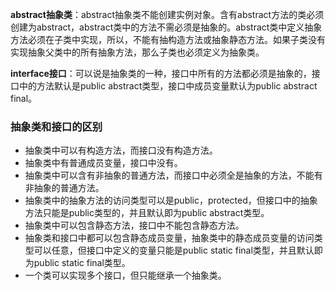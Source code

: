 **abstract抽象类**：abstract抽象类不能创建实例对象。含有abstract方法的类必须创建为abstract，abstract类中的方法不需必须是抽象的。abstract类中定义抽象方法必须在子类中实现，所以，不能有抽构造方法或抽象静态方法。如果子类没有实现抽象父类中的所有抽象方法，那么子类也必须定义为抽象类。


**interface接口**：可以说是抽象类的一种，接口中所有的方法都必须是抽象的，接口中的方法默认是public abstract类型，接口中成员变量默认为public abstract final。

### 抽象类和接口的区别
* 抽象类中可以有构造方法，而接口没有构造方法。
* 抽象类中有普通成员变量，接口中没有。
* 抽象类中可以含有非抽象的普通方法，而接口中必须全是抽象的方法，不能有非抽象的普通方法。
* 抽象类中的抽象方法的访问类型可以是public，protected，但接口中的抽象方法只能是public类型的，并且默认即为public abstract类型。
* 抽象类中可以包含静态方法，接口中不能包含静态方法。
* 抽象类和接口中都可以包含静态成员变量，抽象类中的静态成员变量的访问类型可以任意，但接口中定义的变量只能是public static final类型，并且默认即为public static final类型。
* 一个类可以实现多个接口，但只能继承一个抽象类。
